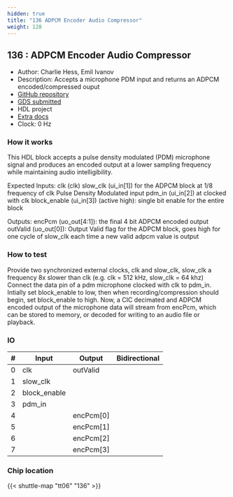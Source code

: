```yaml
---
hidden: true
title: "136 ADPCM Encoder Audio Compressor"
weight: 128
---
```


## 136 : ADPCM Encoder Audio Compressor

* Author: Charlie Hess, Emil Ivanov
* Description: Accepts a microphone PDM input and returns an ADPCM encoded/compressed ouput
* [GitHub repository](https://github.com/hesscharlie/tt06-ADPCM-Compressor)
* [GDS submitted](https://github.com/hesscharlie/tt06-ADPCM-Compressor/actions/runs/8742606001)
* HDL project
* [Extra docs]()
* Clock: 0 Hz

<!---

This file is used to generate your project datasheet. Please fill in the information below and delete any unused
sections.

You can also include images in this folder and reference them in the markdown. Each image must be less than
512 kb in size, and the combined size of all images must be less than 1 MB.
-->


### How it works

This HDL block accepts a pulse density modulated (PDM) microphone signal and produces an encoded output at a lower sampling frequency while maintaining audio intelligibility.

Expected Inputs:
clk (clk)
slow_clk (ui_in[1]) for the ADPCM block at 1/8 frequency of clk
Pulse Density Modulated input pdm_in (ui_in[2]) at clocked with clk
block_enable (ui_in[3]) (active high): single bit enable for the entire block

Outputs:
encPcm (uo_out[4:1]): the final 4 bit ADPCM encoded output
outValid (uo_out[0]): Output Valid flag for the ADPCM block, goes high for one cycle of slow_clk each time a new valid adpcm value is output

### How to test

Provide two synchronized external clocks, clk and slow_clk, slow_clk a frequency 8x slower than clk (e.g. clk = 512 kHz, slow_clk = 64 khz)
Connect the data pin of a pdm microphone clocked with clk to pdm_in.
Intially set block_enable to low, then when recording/compression should begin, set block_enable to high.
Now, a CIC decimated and ADPCM encoded output of the microphone data will stream from encPcm, which can be stored to memory, or decoded for writing to an audio file or playback.


### IO

| #             | Input    | Output   | Bidirectional   |
| ------------- | -------- | -------- | --------------- |
| 0 | clk  | outValid  |      |
| 1 | slow_clk  |   |      |
| 2 | block_enable  |   |      |
| 3 | pdm_in  |   |      |
| 4 |   | encPcm[0]  |      |
| 5 |   | encPcm[1]  |      |
| 6 |   | encPcm[2]  |      |
| 7 |   | encPcm[3]  |      |


### Chip location

{{< shuttle-map "tt06" "136" >}}
